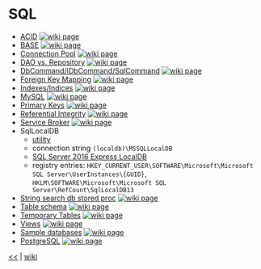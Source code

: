 # SQL

- [ACID](./sql/ACID.md) [![wiki page](https://img.shields.io/badge/wiki-page-green.svg)](./sql/ACID.md)
- [BASE](./nosql/BASE.md) [![wiki page](https://img.shields.io/badge/wiki-page-green.svg)](./sql/BASE.md)
- [Connection Pool](./sql/ConnectionPool.md) [![wiki page](https://img.shields.io/badge/wiki-page-green.svg)](./sql/ConnectionPool.md)
- [DAO vs. Repository](./sql/DAOvsRepository.md) [![wiki page](https://img.shields.io/badge/wiki-page-green.svg)](./sql/DAOvsRepository.md)
- [DbCommand/IDbCommand/SqlCommand](./sql/DbCommand.md) [![wiki page](https://img.shields.io/badge/wiki-page-green.svg)](./sql/DbCommand.md)
- [Foreign Key Mapping](./sql/ForeignKeyMapping.md) [![wiki page](https://img.shields.io/badge/wiki-page-green.svg)](./sql/ForeignKeyMapping.md)
- [Indexes/Indices](./sql/indexes.md) [![wiki page](https://img.shields.io/badge/wiki-page-green.svg)](./sql/indexes.md)
- [MySQL](./sql/MySQL.md) [![wiki page](https://img.shields.io/badge/wiki-page-green.svg)](./sql/MySQL.md)
- [Primary Keys](./sql/PrimaryKeys.md) [![wiki page](https://img.shields.io/badge/wiki-page-green.svg)](./sql/PrimaryKeys.md)
- [Referential Integrity](./sql/ReferentialIntegrity.md) [![wiki page](https://img.shields.io/badge/wiki-page-green.svg)](./sql/ReferentialIntegrity.md)
- [Service Broker](./sql/ServiceBroker.md) [![wiki page](https://img.shields.io/badge/wiki-page-green.svg)](./sql/ServiceBroker.md)
- SqlLocalDB
  - [utility](https://docs.microsoft.com/en-us/sql/tools/sqllocaldb-utility)
  - connection string `(localdb)\MSSQLLocalDB`
  - [SQL Server 2016 Express LocalDB](https://docs.microsoft.com/en-us/sql/database-engine/configure-windows/sql-server-2016-express-localdb)
  - registry entries: `HKEY_CURRENT_USER\SOFTWARE\Microsoft\Microsoft SQL Server\UserInstances\{GUID}`, `HKLM\SOFTWARE\Microsoft\Microsoft SQL Server\RefCount\SqlLocalDB13`
- [String search db stored proc](./sql/StringSearchDbStoredProc.md) [![wiki page](https://img.shields.io/badge/wiki-page-green.svg)](./sql/StringSearchDbStoredProc.md)
- [Table schema](./sql/TableSchema.md) [![wiki page](https://img.shields.io/badge/wiki-page-green.svg)](./sql/TableSchema.md)
- [Temporary Tables](./sql/TemporaryTables.md) [![wiki page](https://img.shields.io/badge/wiki-page-green.svg)](./sql/TemporaryTables.md)
- [Views](./sql/views.md) [![wiki page](https://img.shields.io/badge/wiki-page-green.svg)](./sql/views.md)
- [Sample databases](./sql/samples.md) [![wiki page](https://img.shields.io/badge/wiki-page-green.svg)](./sql/samples.md)
- [PostgreSQL](./sql/postgre.md) [![wiki page](https://img.shields.io/badge/wiki-page-green.svg)](./sql/postgre.md)

[<<](../README.md) | [wiki](https://github.com/illegitimis/Tutorial/wiki)